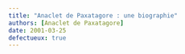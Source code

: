 ```yaml
---
title: "Anaclet de Paxatagore : une biographie"
authors: [Anaclet de Paxatagore]
date: 2001-03-25
defectueux: true
---
```


